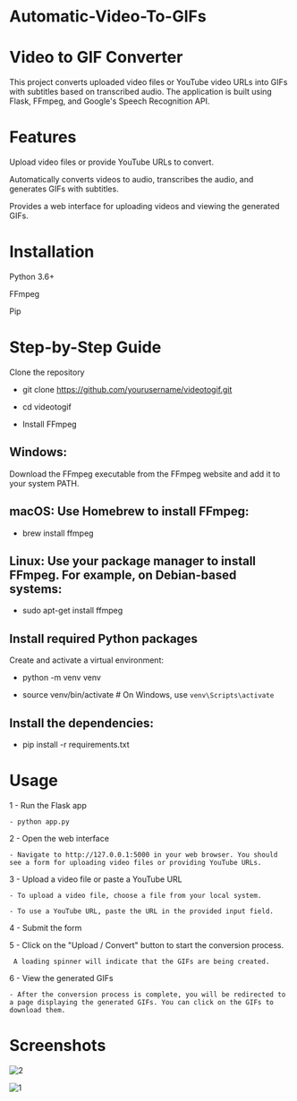 # Automatic-Video-To-GIFs
# Video to GIF Converter

This project converts uploaded video files or YouTube video URLs into GIFs with subtitles based on transcribed audio. The application is built using Flask, FFmpeg, and Google's Speech Recognition API.

# Features

Upload video files or provide YouTube URLs to convert.

Automatically converts videos to audio, transcribes the audio, and generates GIFs with subtitles.

Provides a web interface for uploading videos and viewing the generated GIFs.

# Installation

Python 3.6+

FFmpeg

Pip

# Step-by-Step Guide

Clone the repository

- git clone https://github.com/yourusername/videotogif.git

- cd videotogif

- Install FFmpeg

## Windows:

Download the FFmpeg executable from the FFmpeg website and add it to your system PATH.

## macOS: Use Homebrew to install FFmpeg:

- brew install ffmpeg

## Linux: Use your package manager to install FFmpeg. For example, on Debian-based systems:

- sudo apt-get install ffmpeg

## Install required Python packages

Create and activate a virtual environment:

- python -m venv venv

- source venv/bin/activate  # On Windows, use `venv\Scripts\activate`

## Install the dependencies:

- pip install -r requirements.txt

# Usage

1 - Run the Flask app
  
    - python app.py
    
2 - Open the web interface

    - Navigate to http://127.0.0.1:5000 in your web browser. You should see a form for uploading video files or providing YouTube URLs.
    
3 - Upload a video file or paste a YouTube URL

    - To upload a video file, choose a file from your local system.
    
    - To use a YouTube URL, paste the URL in the provided input field.
    
4 - Submit the form

5 - Click on the "Upload / Convert" button to start the conversion process. 

     A loading spinner will indicate that the GIFs are being created.

6 - View the generated GIFs

    - After the conversion process is complete, you will be redirected to a page displaying the generated GIFs. You can click on the GIFs to download them.

# Screenshots

![2](https://github.com/brainbotsector/Automatic-Video-To-GIF-s-/assets/88769793/59ca49af-014a-4fe0-9402-d905b498b85d)

![1](https://github.com/brainbotsector/Automatic-Video-To-GIF-s-/assets/88769793/02c0b016-3966-4d44-aaa8-ed827fe999e9)



